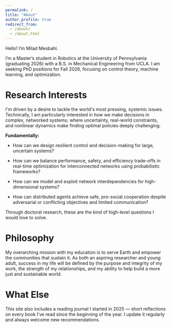 ```yaml
---
permalink: /
title: "About"
author_profile: true
redirect_from: 
  - /about/
  - /about.html
---
```

Hello! I’m Milad Mesbahi.

I’m a Master’s student in Robotics at the University of Pennsylvania (graduating 2026) with a B.S. in Mechanical Engineering from UCLA. I am seeking PhD positions for Fall 2026, focusing on control theory, machine learning, and optimization.

Research Interests
======
I'm driven by a desire to tackle the world's most pressing, systemic issues. Technically, I am particularly interested in how we make decisions in complex, networked systems; where uncertainty, real-world constraints, and nonlinear dynamics make finding optimal policies deeply challenging.

**Fundamentally:**

- How can we design resilient control and decision-making for large, uncertain systems? 

- How can we balance performance, safety, and efficiency trade-offs in real-time optimization for interconnected networks using probabilistic frameworks?

- How can we model and exploit network interdependencies for high-dimensional systems?

- How can distributed agents achieve safe, pro-social cooperation despite adversarial or conflicting objectives and limited communication?

Through doctoral research, these are the kind of high-level questions I would love to solve.

Philosophy
======
My overarching mission with my education is to serve Earth and empower the communities that sustain it. As both an aspiring researcher and young adult, success in my life will be defined by the purpose and integrity of my work, the strength of my relationships, and my ability to help build a more just and sustainable world.

What Else
======
This site also includes a reading journal I started in 2025 — short reflections on every book I’ve read since the beginning of the year. I update it regularly and always welcome new recommendations.
